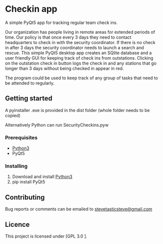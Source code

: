 # Checkin app
A simple PyQt5 app for tracking regular team check ins.

Our organization has people living in remote areas for extended periods of time. Our policy is that once every 3 days 
they need to contact headquarters to check in with the security coordinator. If there is no check in after 3 days the 
security coordinator needs to launch a search and rescue. 
This simple PyQt5 desktop app creates an SQlite database and a user friendly GUI for keeping track of check ins from 
outstations. Clicking on the outstation check in button logs the check in and any stations that go 
longer than 3 days without being checked in appear in red.

The program could be used to keep track of any group of tasks that need to be attended to regularly.

## Getting started
A pyinstaller .exe is provided in the dist folder (whole folder needs to be copied)

Alternatively Python can run SecurityCheckins.pyw

### Prerequisites
- [Python3](https://www.python.org/downloads/)
- PyQt5

### Installing
1. Download and install [Python3](https://www.python.org/downloads/)
2. pip install PyQt5

## Contributing
Bug reports or comments can be emailed to stevetasticsteve@gmail.com

## Licence
 This project is licensed under [GPL 3.0 ].
